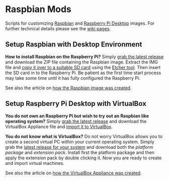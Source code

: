 # Raspbian Mods
Scripts for customizing [Raspbian](https://www.raspberrypi.org/downloads/raspbian/)
and [Raspberry Pi Desktop](https://www.raspberrypi.org/downloads/raspberry-pi-desktop/)
images. For further technical details please see the
[wiki pages](https://github.com/j54n1n/raspbian-mods/wiki).

## Setup Raspbian with Desktop Environment
**How to install Raspbian on the Raspberry Pi?**
Simply [grab the latest release](https://github.com/j54n1n/raspbian-mods/releases/latest)
and download the ZIP file containing the Raspbian image. Extract the IMG file and
[copy it over to a suitable SD card](https://www.raspberrypi.org/documentation/installation/installing-images/)
using the [Etcher tool](https://etcher.io/). Then insert the SD card in to the
Raspberry Pi. Be patient as the first time start process may take some time until
it has fully configured the Raspberry Pi.

See also the article on
[how the Raspbian image was created](https://github.com/j54n1n/raspbian-mods/wiki/Raspbian-Image-Creation).

## Setup Raspberry Pi Desktop with VirtualBox
**You do not own an Raspberry Pi but wish to try out an Raspbian like operating system?**
Simply [grab the latest release](https://github.com/j54n1n/raspbian-mods/releases/latest)
and download the VirtualBox Appliance file and
[import it to VirtualBox](https://www.virtualbox.org/manual/UserManual.html#ovf).

**You do not know what is VirtualBox?**
Do not worry VirtualBox allows you to create a second virtual PC within your current
operating system. Simply grab the
[latest release for your system](https://www.virtualbox.org/wiki/Downloads) and download both
the *platform package* and *extension pack*. Install first the platform package and then apply
the extension pack by double clicking it. Now you are ready to create and import virtual
machines. 

See also the article on
[how the VirtualBox Appliance was created](https://github.com/j54n1n/raspbian-mods/wiki/VirtualBox-Appliance-Image-Creation).
